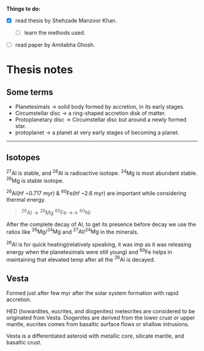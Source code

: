 
**Things to do:** 

- [x] read thesis by Shehzade Manzoor Khan.
	- [ ] learn the methods used.
- [ ] read paper by Amitabha Ghosh.


# Thesis notes

## Some terms

- Planetesimals -> solid body formed by accretion, in its early stages.
- Circumstellar disc -> a ring-shaped accretion disk of matter.
- Protoplanetary disc -> Circumstellar disc but around a newly formed star.
- protoplanet -> a planet at very early stages of becoming a planet. 


--------------


## Isotopes

$^{27}$Al is stable, and $^{26}$Al is radioactive isotope.
$^{24}$Mg is most abundant stable.
$^{26}$Mg is stable isotope.

$^{26}$Al(hf ~0.717 myr) & $^{60}$Fe(hf ~2.6 myr) are important while considering thermal energy.

>$^{26}$Al -> $^{26}$Mg 
>$^{60}$Fe ->-> $^{60}$Ni

After the complete decay of Al, to get its presence before decay we use the ratios like $^{26}\text{Mg} / ^{24}\text{Mg}$ and $^{27}\text{Al} / ^{24}\text{Mg}$ in the minerals.

$^{26}$Al is for quick heating(relatively speaking, it was imp as it was releasing energy when the planetesimals were still young) and $^{60}$Fe helps in maintaining that elevated temp after all the $^{26}$Al is decayed.


## Vesta

Formed just after few myr after the solar system formation with rapid accretion.

HED (howardites, eucrites, and diogenites) meteorites are considered to be originated from Vesta. Diogenites are derived from the lower crust or upper mantle, eucrites comes from basaltic surface flows or shallow intrusions.


Vesta is a differentiated asteroid with metallic core, silicate mantle, and basaltic crust.